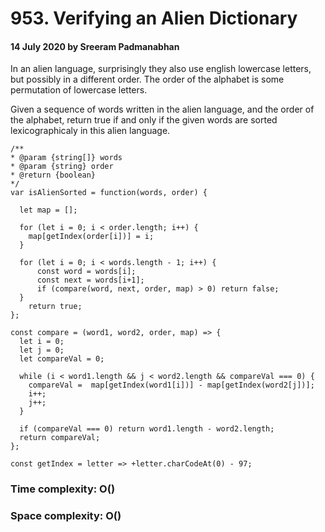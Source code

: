 # 953. Verifying an Alien Dictionary

#### 14 July 2020 by Sreeram Padmanabhan

In an alien language, surprisingly they also use english lowercase letters, but possibly in a different order. The order of the alphabet is some permutation of lowercase letters.

Given a sequence of words written in the alien language, and the order of the alphabet, return true if and only if the given words are sorted lexicographicaly in this alien language.

    /**
    * @param {string[]} words
    * @param {string} order
    * @return {boolean}
    */
    var isAlienSorted = function(words, order) {

      let map = [];

      for (let i = 0; i < order.length; i++) {
        map[getIndex(order[i])] = i;
      }

      for (let i = 0; i < words.length - 1; i++) {
          const word = words[i];
          const next = words[i+1];
          if (compare(word, next, order, map) > 0) return false;
      }
        return true;
    };

    const compare = (word1, word2, order, map) => {
      let i = 0;
      let j = 0;
      let compareVal = 0;

      while (i < word1.length && j < word2.length && compareVal === 0) {
        compareVal =  map[getIndex(word1[i])] - map[getIndex(word2[j])];
        i++;
        j++;
      }

      if (compareVal === 0) return word1.length - word2.length;
      return compareVal;
    };

    const getIndex = letter => +letter.charCodeAt(0) - 97;

### Time complexity: O()
### Space complexity: O()
